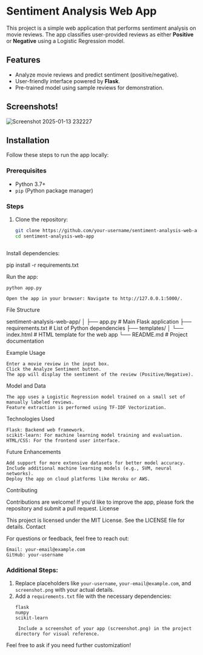# Sentiment Analysis Web App

This project is a simple web application that performs sentiment analysis on movie reviews. The app classifies user-provided reviews as either **Positive** or **Negative** using a Logistic Regression model.

## Features

- Analyze movie reviews and predict sentiment (positive/negative).
- User-friendly interface powered by **Flask**.
- Pre-trained model using sample reviews for demonstration.

## Screenshots!

![Screenshot 2025-01-13 232227](https://github.com/user-attachments/assets/1475a5b1-604d-4a23-a76f-261089333d0e)


## Installation

Follow these steps to run the app locally:

### Prerequisites

- Python 3.7+
- `pip` (Python package manager)

### Steps

1. Clone the repository:
   ```bash
   git clone https://github.com/your-username/sentiment-analysis-web-app.git
   cd sentiment-analysis-web-app



Install dependencies:

pip install -r requirements.txt

Run the app:

    python app.py

    Open the app in your browser: Navigate to http://127.0.0.1:5000/.

File Structure

sentiment-analysis-web-app/
│
├── app.py                # Main Flask application
├── requirements.txt      # List of Python dependencies
├── templates/
│   └── index.html        # HTML template for the web app
└── README.md             # Project documentation

Example Usage

    Enter a movie review in the input box.
    Click the Analyze Sentiment button.
    The app will display the sentiment of the review (Positive/Negative).

Model and Data

    The app uses a Logistic Regression model trained on a small set of manually labeled reviews.
    Feature extraction is performed using TF-IDF Vectorization.

Technologies Used

    Flask: Backend web framework.
    scikit-learn: For machine learning model training and evaluation.
    HTML/CSS: For the frontend user interface.

Future Enhancements

    Add support for more extensive datasets for better model accuracy.
    Include additional machine learning models (e.g., SVM, neural networks).
    Deploy the app on cloud platforms like Heroku or AWS.

Contributing

Contributions are welcome! If you’d like to improve the app, please fork the repository and submit a pull request.
License

This project is licensed under the MIT License. See the LICENSE file for details.
Contact

For questions or feedback, feel free to reach out:

    Email: your-email@example.com
    GitHub: your-username


### Additional Steps:
1. Replace placeholders like `your-username`, `your-email@example.com`, and `screenshot.png` with your actual details.
2. Add a `requirements.txt` file with the necessary dependencies:
   ```plaintext
   flask
   numpy
   scikit-learn

    Include a screenshot of your app (screenshot.png) in the project directory for visual reference.

Feel free to ask if you need further customization!

